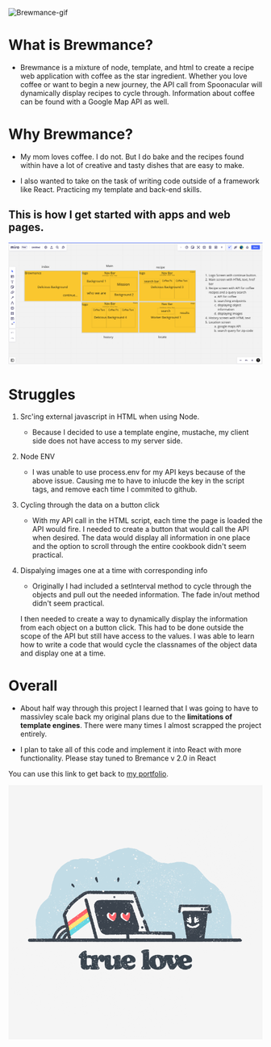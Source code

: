 ![Brewmance-gif](https://media.giphy.com/media/9UgMns4KV7to6T0aVu/giphy.gif)

# What is Brewmance?

- Brewmance is a mixture of node, template, and html to create a recipe web application with coffee as the star ingredient. Whether you love coffee or want to begin a new journey, the API call from Spoonacular will dynamically display recipes to cycle through. Information about coffee can be found with a Google Map API as well.

# Why Brewmance?

- My mom loves coffee. I do not. But I do bake and the recipes found within have a lot of creative and tasty dishes that are easy to make.

- I also wanted to take on the task of writing code outside of a framework like React. Practicing my template and back-end skills.

## This is how I get started with apps and web pages.

![miro](./public/images/miro.png)

# Struggles

1. Src'ing external javascript in HTML when using Node.

   - Because I decided to use a template engine, mustache, my client side does not have access to my server side.

2. Node ENV

   - I was unable to use process.env for my API keys because of the above issue. Causing me to have to inlucde the key in the script tags, and remove each time I commited to github.

3. Cycling through the data on a button click

   - With my API call in the HTML script, each time the page is loaded the API would fire. I needed to create a button that would call the API when desired. The data would display all information in one place and the option to scroll through the entire cookbook didn't seem practical.

4. Dispalying images one at a time with corresponding info

   - Originally I had included a setInterval method to cycle through the objects and pull out the needed information. The fade in/out method didn't seem practical.

   I then needed to create a way to dynamically display the information from each object on a button click. This had to be done outside the scope of the API but still have access to the values. I was able to learn how to write a code that would cycle the classnames of the object data and display one at a time.

# Overall

- About half way through this project I learned that I was going to have to massivley scale back my original plans due to the **limitations of template engines**. There were many times I almost scrapped the project entirely.

- I plan to take all of this code and implement it into React with more functionality. Please stay tuned to Bremance v 2.0 in React

You can use this link to get back to [my portfolio](http://dave2dev.com/).

![Brewmance](./public/images/brewmance.png)
